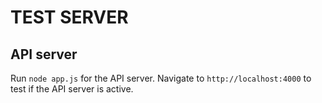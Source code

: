 # TEST SERVER

## API server

Run `node app.js` for the API server. Navigate to `http://localhost:4000` to test if the API server is active.

